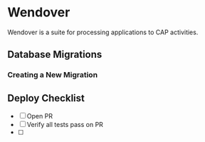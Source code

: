 # Wendover

Wendover is a suite for processing applications to CAP activities.

## Database Migrations

### Creating a New Migration

## Deploy Checklist
- [ ] Open PR
- [ ] Verify all tests pass on PR
- [ ] 